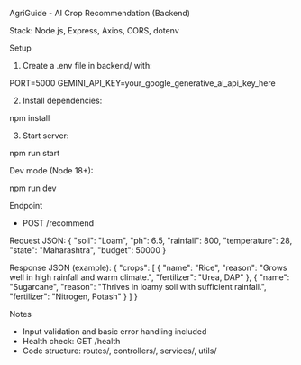 AgriGuide - AI Crop Recommendation (Backend)

Stack: Node.js, Express, Axios, CORS, dotenv

Setup
1) Create a .env file in backend/ with:

PORT=5000
GEMINI_API_KEY=your_google_generative_ai_api_key_here

2) Install dependencies:

npm install

3) Start server:

npm run start

Dev mode (Node 18+):

npm run dev

Endpoint
- POST /recommend

Request JSON:
{
  "soil": "Loam",
  "ph": 6.5,
  "rainfall": 800,
  "temperature": 28,
  "state": "Maharashtra",
  "budget": 50000
}

Response JSON (example):
{
  "crops": [
    { "name": "Rice", "reason": "Grows well in high rainfall and warm climate.", "fertilizer": "Urea, DAP" },
    { "name": "Sugarcane", "reason": "Thrives in loamy soil with sufficient rainfall.", "fertilizer": "Nitrogen, Potash" }
  ]
}

Notes
- Input validation and basic error handling included
- Health check: GET /health
- Code structure: routes/, controllers/, services/, utils/


